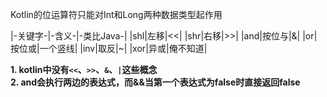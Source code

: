 Kotlin的位运算符只能对Int和Long两种数据类型起作用

|-关键字-|-含义-|-类比Java-|
|shl|左移|<<|
|shr|右移|>>|
|and|按位与|&|
|or|按位或|一个竖线|
|inv|取反|~|
|xor|异或|俺不知道|

**1. kotlin中没有`<<`、`>>`、`&`、`|`这些概念**  
**2. and会执行两边的表达式，而&&当第一个表达式为false时直接返回false**

